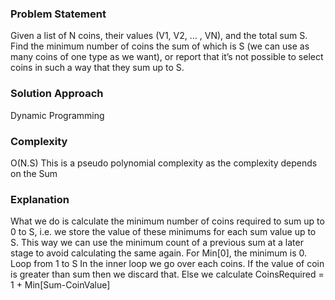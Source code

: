 ### Problem Statement
Given a list of N coins, their values (V1, V2, … , VN), and the total sum S. 
Find the minimum number of coins the sum of which is S (we can use as many coins of one type as we want), 
or report that it’s not possible to select coins in such a way that they sum up to S.

### Solution Approach
Dynamic Programming

### Complexity
O(N.S)
This is a pseudo polynomial complexity as the complexity depends on the Sum

### Explanation
What we do is calculate the minimum number of coins required to sum up to 0 to S, i.e. we store the value of these minimums for each sum value up to S. This way we can use the minimum count of a previous sum at a later stage to avoid calculating the same again.
For Min[0], the minimum is 0.
  Loop from 1 to S
    In the inner loop we go over each coins.
    If the value of coin is greater than sum then we discard that.
    Else we calculate 
      CoinsRequired = 1 + Min[Sum-CoinValue]
   
